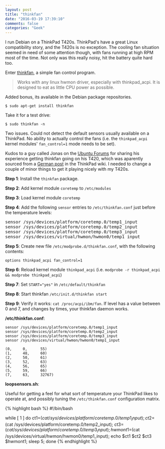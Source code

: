 ```yaml
---
layout: post
title: "thinkfan"
date: "2016-03-19 17:39:10"
comments: false
categories: "Geek"
---
```


I run Debian on a ThinkPad T420s. ThinkPad's have a great Linux compatibility story, and the T420s is no exception. The cooling fan situation seemed in need of some attention though, with fans running at high RPM most of the time. Not only was this really noisy, hit the battery quite hard too.

Enter [thinkfan](http://thinkfan.sourceforge.net/), a simple fan control program.

> Works with any linux hwmon driver, especially with thinkpad_acpi. It is designed to eat as little CPU power as possible.

Added bonus, its available in the Debian package repositories.

    $ sudo apt-get install thinkfan

Take it for a test drive:

    $ sudo thinkfan -n

Two issues. Could not detect the default sensors usually available on a ThinkPad. No ability to actually control the fans (i.e. the `thinkpad_acpi` kernel modules' `fan_control=1` mode needs to be set).

Kudos to a guy called Jonas on the [Ubuntu Forums](http://ubuntuforums.org/showthread.php?t=1749186&s=cc0dfc7f87b4c4d2737f4d0958c85270&p=10866947#post10866947) for sharing his experience getting thinkfan going on his T420, which was aparently sourced from a [German post](http://thinkwiki.de/Thinkfan#Keine_Funktion_auf_X220.2C_T420.2C_L420_mit_Ubuntu_11.04_.2F_Kernel_2.6.38) in the ThinkPad wiki. I needed to change a couple of minor things to get it playing nicely with my T420s.



**Step 1**: Install the `thinkfan` package.

**Step 2**: Add kernel module `coretemp` to `/etc/modules`

**Step 3**: Load kernel module `coretemp`

**Step 4**: Add the following `sensor` entries to `/etc/thinkfan.conf` just before the temperature levels:

<pre>
sensor /sys/devices/platform/coretemp.0/temp1_input
sensor /sys/devices/platform/coretemp.0/temp2_input
sensor /sys/devices/platform/coretemp.0/temp3_input
sensor /sys/devices/virtual/hwmon/hwmon0/temp1_input
</pre>


**Step 5**: Create new file `/etc/modprobe.d/thinkfan.conf`, with the following contents:

    options thinkpad_acpi fan_control=1


**Step 6**: Reload kernel module `thinkpad_acpi` (i.e. `modprobe -r thinkpad_acpi && modprobe thinkpad_acpi`)

**Step 7**: Set `START="yes"` in `/etc/default/thinkfan`

**Step 8**: Start thinkfan `/etc/init.d/thinkfan start`

**Step 9**: Verify it works: `cat /proc/acpi/ibm/fan`. If level has a value between 0 and 7, and changes by times, your thinkfan daemon works.



**/etc/thinkfan.conf**:

    sensor /sys/devices/platform/coretemp.0/temp1_input
    sensor /sys/devices/platform/coretemp.0/temp2_input
    sensor /sys/devices/platform/coretemp.0/temp3_input
    sensor /sys/devices/virtual/hwmon/hwmon0/temp1_input
    
    (0,     0,      55)
    (1,     48,     60)
    (2,     50,     61)
    (3,     52,     63)
    (4,     56,     65)
    (5,     59,     66)
    (7,     63,     32767)


**loopsensors.sh**:

Useful for getting a feel for what sort of temperature your ThinkPad likes to operate at, and possibly tuning the `/etc/thinkfan.conf` configuration matrix.

{% highlight bash %}
#!/bin/bash

while [ 1 ]
do
  ct1=$(cat /sys/devices/platform/coretemp.0/temp1_input);
  ct2=$(cat /sys/devices/platform/coretemp.0/temp2_input);
  ct3=$(cat /sys/devices/platform/coretemp.0/temp3_input);
  hwmont1=$(cat /sys/devices/virtual/hwmon/hwmon0/temp1_input);
  echo $ct1 $ct2 $ct3 $hwmont1;
  sleep 5;
done
{% endhighlight %}
